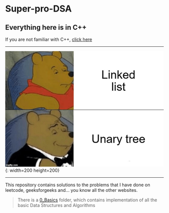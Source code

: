 
# Super-pro-DSA

## Everything here is in C++

If you are not familiar with C++, [click here](https://github.com/jwasham/coding-interview-university/blob/main/extras/cheat%20sheets/Cpp_reference.pdf)

---

![practice_on_leetcode.jpg](meme.jpg){: width=200 height=200}

---
This repository contains solutions to the problems that I have done on leetcode, geeksforgeeks and... you know all the other websites.
> There is a [0_Basics](https://github.com/akormous/super-pro-dsa/tree/master/0_Basics) folder, which contains implementation of all the basic Data Structures and Algorithms
